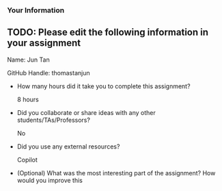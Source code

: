 ### Your Information

## TODO: Please edit the following information in your assignment

Name: Jun Tan

GitHub Handle: thomastanjun

- How many hours did it take you to complete this assignment? 

  8 hours

- Did you collaborate or share ideas with any other students/TAs/Professors?

  No

- Did you use any external resources?

  Copilot

- (Optional) What was the most interesting part of the assignment? How would you improve this 
